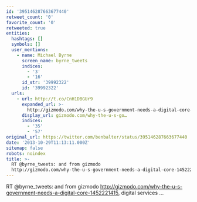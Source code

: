 ```yaml
---
id: '395146287663677440'
retweet_count: '0'
favorite_count: '0'
retweeted: true
entities:
  hashtags: []
  symbols: []
  user_mentions:
    - name: Michael Byrne
      screen_name: byrne_tweets
      indices:
        - '3'
        - '16'
      id_str: '39992322'
      id: '39992322'
  urls:
    - url: http://t.co/CnH1DBGUr9
      expanded_url: >-
        http://gizmodo.com/why-the-u-s-government-needs-a-digital-core-1452221415
      display_url: gizmodo.com/why-the-u-s-go…
      indices:
        - '35'
        - '57'
original_url: https://twitter.com/benbalter/status/395146287663677440
date: '2013-10-29T11:13:11.000Z'
sitemap: false
robots: noindex
title: >-
  RT @byrne_tweets: and from gizmodo
  http://gizmodo.com/why-the-u-s-government-needs-a-digital-core-1452221415,…
---
```


RT @byrne_tweets: and from gizmodo http://gizmodo.com/why-the-u-s-government-needs-a-digital-core-1452221415, digital services ...